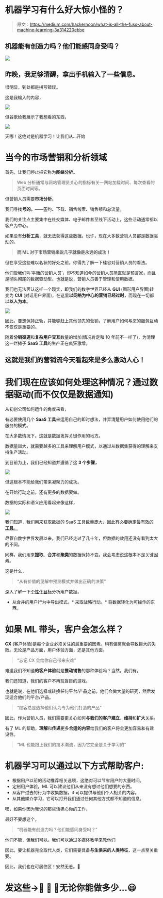 # 机器学习有什么好大惊小怪的？

> 原文：<https://medium.com/hackernoon/what-is-all-the-fuss-about-machine-learning-3a314220ebbe>

## 机器能有创造力吗？他们能感同身受吗？

![](img/c4e54847326745969d965f7da7883778.png)

## 昨晚，我足够清醒，拿出手机输入了一些信息。

很明显，到处都是拼写错误。

这是我输入的内容，

![](img/a942669f54a635e3722c2e1774380aa2.png)

但谷歌给我展示了我想看的东西，

![](img/9ab31cb94d840d2af838ae6738fcd226.png)

天哪！这绝对是机器学习！让我们从…开始

# 当今的市场营销和分析领域

首先，让我们停止把它称为**网络分析**。

> Web 分析通常与网站管理员关心的指标有关—网站加载时间、每次查看的页面时间等。

但营销人员需要**市场分析**。

我们寻找**号的。**——签约、下载、销售线索、销售额和总流量。

我们的关注点主要集中在社交媒体、电子邮件甚至线下活动上，这些活动通常都以客户为中心。

如果没有**分析工具**，就无法获得这些数据。也许，现在大多数营销人员都是数据驱动的。

> **而 ML 对于市场营销来说几乎就像是永远的成功！**

但在享受这些难以名状的好处之前，你得先了解一下硅谷对营销人员的看法。

他们管我们叫‘平庸的营销人员’，却不知道如今的营销人员简直就是预言家，而且是彻头彻尾的数据驱动型。也就是说，营销人员善于管理和使用数据。

我们也无法否认这样一个现实，即我们的数字世界已经从 **GUI** (图形用户界面)转变为 **CUI** (对话用户界面)，在这里**以网络为中心的营销已经过时**，而现在一切都以**以人为本**。

![](img/ba59566edcc942da91f9dbbc05ed0a65.png)

因此，要想保持正轨，并能够赶上其他领先的营销，了解用户如何与您的服务互动不仅仅是重要的。

随着**分销渠道**和**复杂用户交互**数量的增加(情况肯定和 10 年前不一样了)，为清理这一烂摊子 **SaaS 工具**的生产正在疯狂激增。

## 这就是我们的营销流今天看起来是多么激动人心！

# 我们现在应该如何处理这种情况？通过数据驱动(而不仅仅是数据通知)

从初创公司如何运作的角度来看，

有必要使用几个 **SaaS 工具**来运用自己的即时想法，并弄清楚用户如何使用他们的服务的模式。

在大多数情况下，这就是数据发挥关键作用的地方。

数据量越大，就需要越多的工具来理解用户模式，以通过从数据集获得的理解来支持生产活动。

到目前为止，我们已经知道并遵循了这 **3 个步骤，**

![](img/d41e538ef4f171cf632dc1b13f1642ef.png)

但这根本不能给我们带来凝聚力的成功。

在开始行动之前，还有更多的数据要做。

数据的实际和语义应用看起来像这样，

![](img/7bb079c9c520fd2d3318a428a6b961c0.png)

我们知道，我们用来获取数据的 SaaS 工具数量庞大，因此有必要确定最有效的 [**工具**。](https://hackernoon.com/list-of-50-artificial-intelligence-technologies-b1d9dc1de787)

尽管自数字世界发展以来，我们已经走过了几十年，但数据的效用还没有看到太大的不同。

同样，我们用来**提取**、**合并**和**聚类**的数据保持不变。我会考虑说这根本不是关键因素。

这是什么，

> “从有价值的见解中预测模式并做出正确的决策”

深入了解一下[个性化目标](https://medium.com/u/628458d920a9#.WUo07xN94Wo)分析用户数据。

*   从合并的用户行为中导出模式。*   采取战略行动。*   将数据转化为可操作的东西。

# 如果 ML 带头，客户会怎么样？

**CX** (客户体验)是每个企业必须关注的最重要的因素。稍有偏离就会导致巨大的失败。无论是产品方面，用户体验方面，还是其他方面。

> “忘记 CX 会给你自己带来灾难”

难道我们不知道**的客户体验**就是**推动销售**的那种体验吗？当然，我们有。

我们还知道，我们的客户不再玩盲目的游戏。

也就是说，在他们选择或转换任何平台/产品之前，他们会做大量的研究，然后发现适合他们的平台/产品。

> “顾客总是选择他们认为专为他们打造的产品”

因此，作为营销人员，我们需要更关心如何**与我们的客户建立**、**维持**和**扩大**关系。

有了 ML 的帮助，**理解**和**传递**更多**合适的内容**给我们的客户将会更加容易和有建设性。

> “ML 也能跟上我们的技术潮流，因为它完全是关于学习的”

# 机器学习可以通过以下方式帮助客户:

*   根据用户以前的活动推荐相关选项，这绝对可以节省用户的大量时间。
*   定制用户体验，ML 可以建议他们从来没有想过他们想要的东西。
*   从客户过去的行为中收集数据，it 可以提供与他们个人相关的内容。
*   从其他媒介学习，它可以打开我们通过任何其他方式都不知道的信息。

嘿，如果你因为我说的那些话担心你的工作，

最好不要想这个，

> “机器能有创造力吗？他们能感同身受吗？”

他们不能，但我们可以。我们可以通过多媒体教学来教他们

因此，要让机器完全取代人类，它们需要具备**与生俱来的人类特征**，这一点至关重要。

因此，我们也在可居住区！安然无恙。🙂

# 发这些→👏 👏 👏无论你能做多少…😃